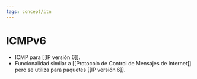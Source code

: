 ```yaml
---
tags: concept/itn
---
```

# ICMPv6
- ICMP para [[IP versión 6]]. 
- Funcionalidad similar a [[Protocolo de Control de Mensajes de Internet]] pero se utiliza para paquetes [[IP versión 6]].